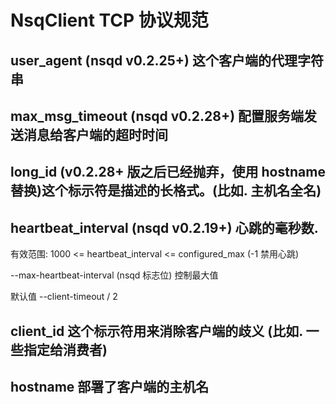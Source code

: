 # NsqClient TCP 协议规范

## user_agent (nsqd v0.2.25+) 这个客户端的代理字符串

## max_msg_timeout (nsqd v0.2.28+) 配置服务端发送消息给客户端的超时时间


## long_id (v0.2.28+ 版之后已经抛弃，使用 hostname 替换)这个标示符是描述的长格式。(比如. 主机名全名)

## heartbeat_interval (nsqd v0.2.19+) 心跳的毫秒数.

有效范围: 1000 <= heartbeat_interval <= configured_max (-1 禁用心跳)

--max-heartbeat-interval (nsqd 标志位) 控制最大值

默认值 --client-timeout / 2

##  client_id 这个标示符用来消除客户端的歧义 (比如. 一些指定给消费者)

## hostname 部署了客户端的主机名
